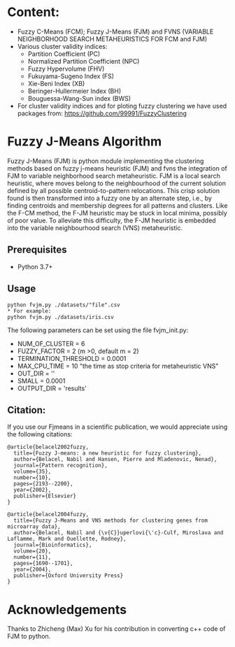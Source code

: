 # Content:

* Fuzzy C-Means (FCM); Fuzzy J-Means (FJM) and FVNS (VARIABLE NEIGHBORHOOD SEARCH METAHEURISTICS FOR FCM and FJM)
* Various cluster validity indices:
    * Partition Coefficient (PC)
    * Normalized Partition Coefficient (NPC)
    * Fuzzy Hypervolume (FHV)
    * Fukuyama-Sugeno Index (FS)
    * Xie-Beni Index (XB)
    * Beringer-Hullermeier Index (BH)
    * Bouguessa-Wang-Sun index (BWS)
* For cluster validity indices and for ploting fuzzy clustering we have used packages from:
       https://github.com/99991/FuzzyClustering

# Fuzzy J-Means Algorithm
Fuzzy J-Means (FJM) is python module implementing the clustering methods based on fuzzy j-means heuristic (FJM) and fvns the integration of FJM to variable neighborhood search metaheuristic.
FJM is a local search heuristic, where moves belong to the neighbourhood of the current solution defined by all possible centroid-to-pattern relocations. This crisp solution found is then transformed into a fuzzy one by an alternate step, i.e., by finding centroids and membership degrees for all patterns and clusters. Like the F-CM method, the F-JM heuristic may be stuck in local minima, possibly of poor value. To alleviate this difficulty, the F-JM heuristic is embedded into the variable neighbourhood search (VNS) metaheuristic.
## Prerequisites
* Python 3.7+
## Usage
    python fvjm.py ./datasets/"file".csv
    * For example: 
    python fvjm.py ./datasets/iris.csv

The following parameters can be set using the file fvjm_init.py: 

* NUM_OF_CLUSTER = 6 
* FUZZY_FACTOR = 2  (m >0, default m = 2)
* TERMINATION_THRESHOLD = 0.0001
* MAX_CPU_TIME = 10 "the time as stop criteria for metaheuristic VNS"
* OUT_DIR = ''
* SMALL = 0.0001
* OUTPUT_DIR = 'results'

## Citation:
If you use our Fjmeans in a scientific publication, we would appreciate using the following citations:

```
@article{belacel2002fuzzy,
  title={Fuzzy J-means: a new heuristic for fuzzy clustering},
  author={Belacel, Nabil and Hansen, Pierre and Mladenovic, Nenad},
  journal={Pattern recognition},
  volume={35},
  number={10},
  pages={2193--2200},
  year={2002},
  publisher={Elsevier}
}

@article{belacel2004fuzzy,
  title={Fuzzy J-Means and VNS methods for clustering genes from microarray data},
  author={Belacel, Nabil and {\v{C}}uperlovi{\'c}-Culf, Miroslava and Laflamme, Mark and Ouellette, Rodney},
  journal={Bioinformatics},
  volume={20},
  number={11},
  pages={1690--1701},
  year={2004},
  publisher={Oxford University Press}
}
```
# Acknowledgements
Thanks to Zhicheng (Max) Xu for his contribution in converting c++ code of FJM to python.

